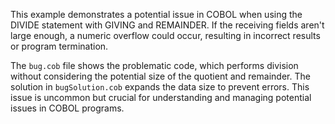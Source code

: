 This example demonstrates a potential issue in COBOL when using the DIVIDE statement with GIVING and REMAINDER. If the receiving fields aren't large enough, a numeric overflow could occur, resulting in incorrect results or program termination.

The `bug.cob` file shows the problematic code, which performs division without considering the potential size of the quotient and remainder. The solution in `bugSolution.cob` expands the data size to prevent errors. This issue is uncommon but crucial for understanding and managing potential issues in COBOL programs.